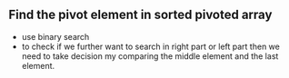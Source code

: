 ## Find the pivot element in sorted pivoted array

- use binary search 
- to check if we further want to search in right part or left part then we need to take decision my comparing the middle element and the last element.